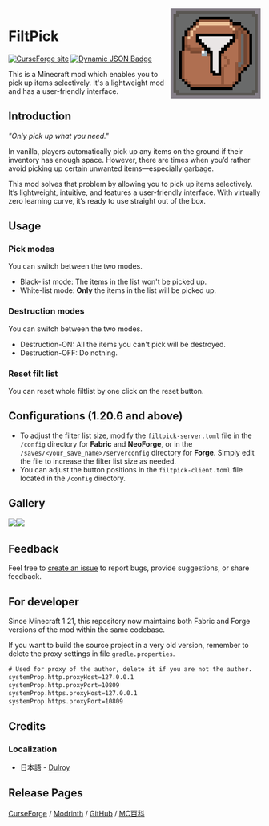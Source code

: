 <img src="README_resources/icon.png" align="right" width="180px"/>

# FiltPick

[![CurseForge site](https://img.shields.io/curseforge/dt/700141?style=flat&logo=curseforge&color=orange
)](https://www.curseforge.com/minecraft/mc-mods/filtpick)
[![Dynamic JSON Badge](https://img.shields.io/badge/dynamic/json?url=https://api.modrinth.com/v2/project/filtpick&query=$.downloads&suffix=%20downloads&logo=Modrinth&label)](https://modrinth.com/mod/filtpick)

This is a Minecraft mod which enables you to pick up items selectively.
It's a lightweight mod and has a user-friendly interface.

## Introduction

*"Only pick up what you need."*

In vanilla, players automatically pick up any items on the ground if their inventory has enough space. However, there are times when you’d rather avoid picking up certain unwanted items—especially garbage.

This mod solves that problem by allowing you to pick up items selectively. It’s lightweight, intuitive, and features a user-friendly interface. With virtually zero learning curve, it’s ready to use straight out of the box.

## Usage

### Pick modes

You can switch between the two modes.

- Black-list mode: The items in the list won't be picked up.
- White-list mode: **Only** the items in the list will be picked up.

### Destruction modes

You can switch between the two modes.

- Destruction-ON: All the items you can't pick will be destroyed.
- Destruction-OFF: Do nothing.

### Reset filt list

You can reset whole filtlist by one click on the reset button.

## Configurations (1.20.6 and above)

- To adjust the filter list size, modify the `filtpick-server.toml` file in the `/config` directory for **Fabric** and **NeoForge**, or in the `/saves/<your_save_name>/serverconfig` directory for **Forge**. Simply edit the file to increase the filter list size as needed.
- You can adjust the button positions in the `filtpick-client.toml` file located in the `/config` directory.

## Gallery

<img src="https://i.ibb.co/b3kCdtJ/Filt-Pick-Mod-Demo.gif"  width="320px"/><img src="https://i.ibb.co/sQ8pPy5/Filt-Pick-Mod-Demo2.png" width="320px"/>

## Feedback

Feel free to [create an issue](https://github.com/APeng215/FiltPick/issues/new) to report bugs, provide suggestions, or share feedback.

## For developer

Since Minecraft 1.21, this repository now maintains both Fabric and Forge versions of the mod within the same codebase.

If you want to build the source project in a very old version,
remember to delete the proxy settings in file `gradle.properties`.
```
# Used for proxy of the author, delete it if you are not the author.
systemProp.http.proxyHost=127.0.0.1
systemProp.http.proxyPort=10809
systemProp.https.proxyHost=127.0.0.1
systemProp.https.proxyPort=10809
```

## Credits

### Localization

- 日本語 - [Dulroy](https://space.bilibili.com/313723598)

## Release Pages

[CurseForge](https://www.curseforge.com/minecraft/mc-mods/filtpick)
/ [Modrinth](https://modrinth.com/mod/filtpick)
/ [GitHub](https://github.com/APeng215/FiltPick)
/ [MC百科](https://www.mcmod.cn/class/8081.html)

